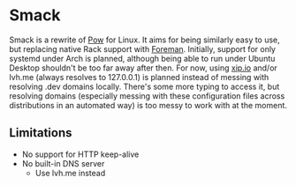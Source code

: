 Smack
=====

Smack is a rewrite of [Pow][pow] for Linux. It aims for being similarly easy to use, but replacing native Rack support with [Foreman][foreman]. Initially, support for only systemd under Arch is planned, although being able to run under Ubuntu Desktop shouldn't be too far away after then. For now, using [xip.io][xipio] and/or lvh.me (always resolves to 127.0.0.1) is planned instead of messing with resolving .dev domains locally. There's some more typing to access it, but resolving domains (especially messing with these configuration files across distributions in an automated way) is too messy to work with at the moment.


[Pow]: http://pow.cx/
[Foreman]: https://github.com/ddollar/foreman
[xipio]: http://xip.io/


Limitations
-----------

* No support for HTTP keep-alive
* No built-in DNS server
  * Use lvh.me instead
